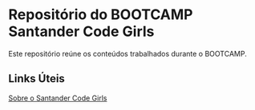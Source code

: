 # Repositório do BOOTCAMP Santander Code Girls
Este repositório reúne os conteúdos trabalhados durante o BOOTCAMP.


## Links Úteis
[Sobre o Santander Code Girls](https://lp.dio.me/santander-boas-vindas-code-girls/)
